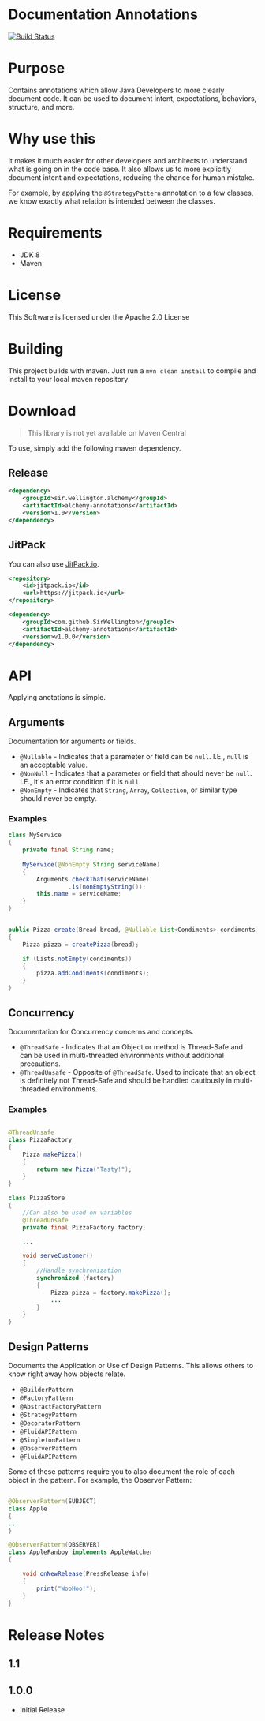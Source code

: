 Documentation Annotations
==============================================

[![Build Status](https://travis-ci.org/SirWellington/alchemy-annotations.svg)](https://travis-ci.org/SirWellington/alchemy-annotations)

# Purpose

Contains annotations which allow Java Developers to more clearly document code. 
It can be used to document intent, expectations, behaviors, structure, and more.

# Why use this

It makes it much easier for other developers and architects to understand what is going on in the code base.
It also allows us to more explicitly document intent and expectations, reducing the chance for human mistake.

For example, by applying the `@StrategyPattern` annotation to a few classes, we know exactly what relation is intended between
the classes.

# Requirements

* JDK 8
* Maven

# License

This Software is licensed under the Apache 2.0 License


# Building
This project builds with maven. Just run a `mvn clean install` to compile and install to your local maven repository


# Download

> This library is not yet available on Maven Central

To use, simply add the following maven dependency.

## Release
```xml
<dependency>
	<groupId>sir.wellington.alchemy</groupId>
	<artifactId>alchemy-annotations</artifactId>
	<version>1.0</version>
</dependency>
```


## JitPack 

You can also use [JitPack.io](https://jitpack.io/#SirWellington/alchemy-annotations/v1.0.0).

```xml
<repository>
    <id>jitpack.io</id>
    <url>https://jitpack.io</url>
</repository>
```

```xml
<dependency>
    <groupId>com.github.SirWellington</groupId>
    <artifactId>alchemy-annotations</artifactId>
    <version>v1.0.0</version>
</dependency>
```

# API
 Applying anotations is simple.

## Arguments
Documentation for arguments or fields.

+ `@Nullable` - Indicates that a parameter or field can be `null`. I.E., `null` is an acceptable value.
+ `@NonNull` - Indicates that a parameter or field that should never be `null`. I.E., it's an error condition if it is `null`.
+ `@NonEmpty` - Indicates that `String`, `Array`, `Collection`, or similar type should never be empty. 

### Examples

```java
class MyService
{	
	private final String name;
	
	MyService(@NonEmpty String serviceName)
	{
		Arguments.checkThat(serviceName)
				 .is(nonEmptyString());
		this.name = serviceName;
	}
}

```

```java

public Pizza create(Bread bread, @Nullable List<Condiments> condiments)
{
	Pizza pizza = createPizza(bread);

	if (Lists.notEmpty(condiments))
	{
		pizza.addCondiments(condiments);
	}
}

```

## Concurrency
Documentation for Concurrency concerns and concepts.

+ `@ThreadSafe` - Indicates that an Object or method is Thread-Safe and can be used in multi-threaded environments without additional precautions.
+ `@ThreadUnsafe` - Opposite of `@ThreadSafe`. Used to indicate that an object is definitely not Thread-Safe and should be handled cautiously in multi-threaded environments.

### Examples
```java

@ThreadUnsafe
class PizzaFactory
{
	Pizza makePizza()
	{
		return new Pizza("Tasty!");
	}
}	

class PizzaStore
{
	//Can also be used on variables
	@ThreadUnsafe
	private final PizzaFactory factory;

	...

	void serveCustomer()
	{	
		//Handle synchronization
		synchronized (factory) 
		{
			Pizza pizza = factory.makePizza();
			...
		}
	}
}
```

## Design Patterns
Documents the Application or Use of Design Patterns. This allows others to know right away how objects relate.

+ `@BuilderPattern`
+ `@FactoryPattern`
+ `@AbstractFactoryPattern`
+ `@StrategyPattern`
+ `@DecoratorPattern`
+ `@FluidAPIPattern`
+ `@SingletonPattern`
+ `@ObserverPattern`
+ `@FluidAPIPattern`

Some of these patterns require you to also document the role of each object in the pattern. 
For example, the Observer Pattern:

```java

@ObserverPattern(SUBJECT)
class Apple 
{
...
}

@ObserverPattern(OBSERVER)
class AppleFanboy implements AppleWatcher
{

	void onNewRelease(PressRelease info)
	{
		print("WooHoo!");
	}
}

```

# Release Notes


## 1.1


## 1.0.0
+ Initial Release